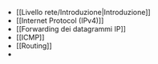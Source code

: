 - [[Livello rete/Introduzione|Introduzione]]
- [[Internet Protocol (IPv4)]]
- [[Forwarding dei datagrammi IP]]
- [[ICMP]]
- [[Routing]]
- 